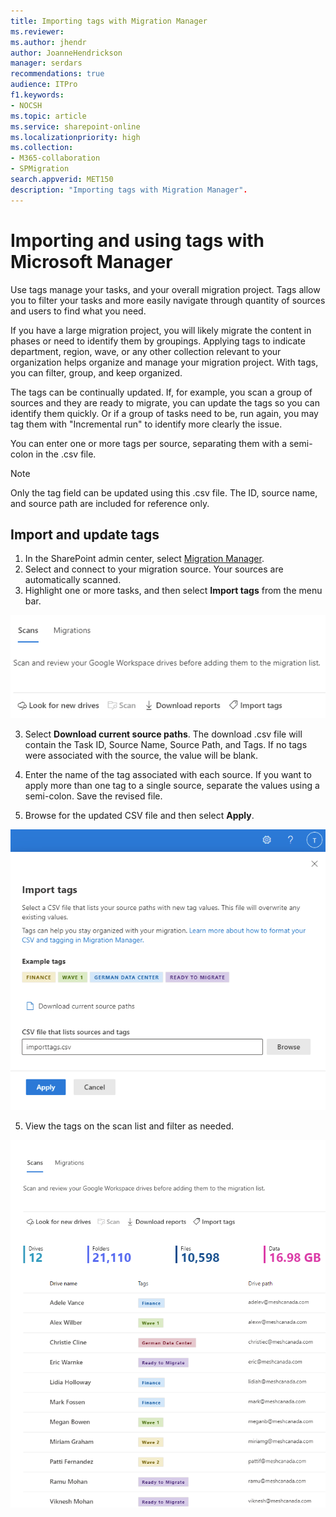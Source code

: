 ```yaml
---
title: Importing tags with Migration Manager 
ms.reviewer: 
ms.author: jhendr
author: JoanneHendrickson
manager: serdars
recommendations: true
audience: ITPro
f1.keywords:
- NOCSH
ms.topic: article
ms.service: sharepoint-online
ms.localizationpriority: high
ms.collection: 
- M365-collaboration
- SPMigration
search.appverid: MET150
description: "Importing tags with Migration Manager".
---
```

# Importing and using tags with Microsoft Manager

Use tags manage your tasks, and your overall migration project. Tags allow you to filter your tasks and more easily navigate through quantity of sources and users to find what you need.

If you have a large migration project, you will likely migrate the content in phases or need to identify them by groupings.  Applying tags to indicate department, region, wave, or any other collection relevant to your organization helps organize and manage your migration project. With tags, you can filter, group, and keep organized.
 
The tags can be continually updated.  If, for example, you scan a group of sources and they are ready to migrate, you can update the tags so you can identify them quickly. Or if a group of tasks need to be, run again, you may tag them with "Incremental run" to identify more clearly the issue.

You can enter one or more tags per source, separating them with a semi-colon in the .csv file.
 
>[!Note]
>Only the tag field can be updated using this .csv file.  The ID, source name, and source path are included for reference only.


## Import and update tags

1. In the SharePoint admin center, select [Migration Manager](https://admin.microsoft.com/sharepoint?page=migrationCenter&modern). 
2. Select and connect to your migration source. Your sources are automatically scanned.
3. Highlight one or more tasks, and then select **Import tags** from the menu bar.

![Import tags option on the menu bar](media/mm-tagging.png)

3. Select **Download current source paths**.  The download .csv file will contain the Task ID, Source Name, Source Path, and Tags.  If no tags were associated with the source, the value will be blank.

3. Enter the name of the tag associated with each source.  If you want to apply more than one tag to a single source, separate the values using a semi-colon. Save the revised file.
4. Browse for the updated CSV file and then select **Apply**.


![Import tags entering CSV file name](media/mm-import-tag-csv.png)


5.  View the tags on the scan list and filter as needed.



![Results from import tags](media/mm-import-tag-results.png)